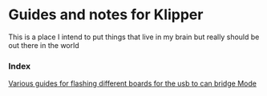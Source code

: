 # Guides and notes for Klipper 

This is a place I intend to put things that live in my brain but really should be out there in the world

### Index

[Various guides for flashing different boards for the usb to can bridge Mode](OctopusProKatapultCAN.md)